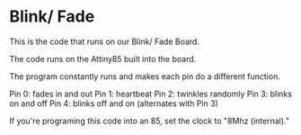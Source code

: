 # Blink/ Fade
This is the code that runs on our Blink/ Fade Board.

The code runs on the Attiny85 built into the board.

The program constantly runs and makes each pin do a different function.  

Pin 0: fades in and out
Pin 1: heartbeat
Pin 2: twinkles randomly
Pin 3: blinks on and off
Pin 4: blinks off and on (alternates with Pin 3)

If you're programing this code into an 85, set the clock to "8Mhz (internal)."
